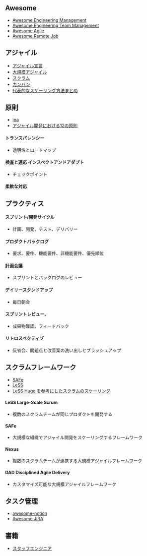 ## Awesome
- [Awesome Engineering Management](https://github.com/engineering-management/awesome-engineering-management#readme "Awesome Engineering Management")
- [Awesome Engineering Team Management](https://github.com/kdeldycke/awesome-engineering-team-management#readme "Awesome Engineering Team Management")
- [Awesome Agile](https://github.com/lorabv/awesome-agile#awesome-agile- "Awesome Agile")
- [Awesome Remote Job](https://github.com/lukasz-madon/awesome-remote-job#awesome-remote-job-- "Awesome Remote Job")
## アジャイル
- [アジャイル宣言](https://agilemanifesto.org/iso/ja/principles.html "アジャイル宣言")
- [大規模アジャイル](https://www.atlassian.com/ja/agile/agile-at-scale "大規模アジャイル")
- [スクラム](https://www.atlassian.com/ja/agile/scrum "スクラム")
- [カンバン](https://www.atlassian.com/ja/agile/kanban "カンバン")
- [代表的なスケーリング方法まとめ](https://qiita.com/lemtosh469/items/a8813f7871361f8af9a1 "代表的なスケーリング方法まとめ")
## 原則
- [ipa](https://www.ipa.go.jp/jinzai/skill-standard/plus-it-ui/itssplus/ps6vr70000001i7c-att/000065601.pdf "ipa")
- [アジャイル開発における12の原則](https://qiita.com/karamage/items/9c98bf3f379f2b16ee47 "アジャイル開発における12の原則")
#### トランスパレンシー
- 透明性とロードマップ
#### 検査と適応 インスペクトアンドアダプト
- チェックポイント
#### 柔軟な対応
## プラクティス
#### スプリント/開発サイクル
- 計画、開発、テスト、デリバリー
#### プロダクトバックログ
- 要求、要件、機能要件、非機能要件、優先順位
#### 計画会議
- スプリントとバックログのレビュー
#### デイリースタンドアップ
- 毎日朝会
#### スプリントレビュー、
- 成果物確認、フィードバック
#### リトロスペクティブ
- 反省会、問題点と改善案の洗い出しとブラッシュアップ
## スクラムフレームワーク
- [SAFe](https://www.atlassian.com/ja/agile/agile-at-scale/what-is-safe "SAFe")
- [LeSS](https://www.atlassian.com/ja/agile/agile-at-scale/less "LeSS")
- [LeSS Huge を参考にしたスクラムのスケーリング](https://tech.mirrativ.stream/entry/2023/05/23/100000 "LeSS Huge を参考にしたスクラムのスケーリング")
#### LeSS Large-Scale Scrum
- 複数のスクラムチームが同じプロダクトを開発する
#### SAFe
- 大規模な組織でアジャイル開発をスケーリングするフレームワーク
#### Nexus
- 複数のスクラムチームが連携する大規模アジャイルフレームワーク
#### DAD Disciplined Agile Delivery
- カスタマイズ可能な大規模アジャイルフレームワーク
## タスク管理
- [awesome-notion](https://github.com/spencerpauly/awesome-notion#awesome-notion- "awesome-notion")
- [Awesome JIRA](https://github.com/jordanamorais/awesome-jira#awesome-jira- "Awesome JIRA")
## 書籍
- [スタッフエンジニア](https://www.amazon.co.jp/-/en/Will-Larson-ebook/dp/B0C231J7FC/ref=sr_1_2?crid=3FP7L3IOC3JMP&keywords=%E3%82%B9%E3%82%BF%E3%83%83%E3%83%95%E3%82%A8%E3%83%B3%E3%82%B8%E3%83%8B%E3%82%A2&qid=1695006889&sprefix=%E3%82%B9%E3%82%BF%E3%83%83%E3%83%95%E3%81%88%E3%82%93%E3%81%98n%2Caps%2C252&sr=8-2 "スタッフエンジニア")